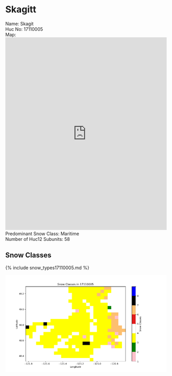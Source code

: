 # Skagitt


Name: Skagit <br>
Huc No: 17110005 <br> 
Map: <iframe src="https://dshydro.github.io/SnowML/Visualizations/basic_maps/Huc10_in_17110005.html" width="100%" height="600px" style="border:none;"></iframe> <br>
Predominant Snow Class: Maritime <br>
Number of Huc12 Subunits: 58 <br>


## Snow Classes

<!-- Include the table from the file -->
{% include snow_types17110005.md %}

![Snow Classes Map](../basic_maps/Snow_classes_in_17110005.png)


